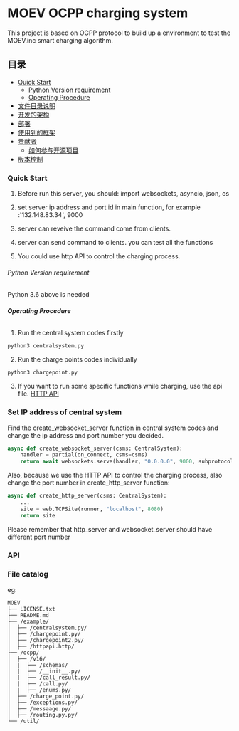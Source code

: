 # MOEV OCPP charging system

This project is based on OCPP protocol to build up a environment to test the MOEV.inc smart charging algorithm. 

## 目录

- [Quick Start](#Quick)
  - [Python Version requirement](#Python)
  - [Operating Procedure](#operating)
- [文件目录说明](#文件目录说明)
- [开发的架构](#开发的架构)
- [部署](#部署)
- [使用到的框架](#使用到的框架)
- [贡献者](#贡献者)
  - [如何参与开源项目](#如何参与开源项目)
- [版本控制](#版本控制)

### Quick Start
1. Before run this server, you should:  import websockets, asyncio, json, os

2. set server ip address and port id in main function, for example :'132.148.83.34', 9000

3. server can reveive the command come from clients.

4. server can send command to clients. you can test all the functions

5. You could use http API to control the charging process.


###### Python Version requirement

Python 3.6 above is needed

###### **Operating Procedure**

1. Run the central system codes firstly
```python
python3 centralsystem.py
```
2. Run the charge points codes individually

```python
python3 chargepoint.py
```
3. If you want to run some specific functions while charging, use the api file.  [HTTP API](#API)

### Set IP address of central system
Find the create_websocket_server function in central system codes and change the ip address and port number you decided.
```python
async def create_websocket_server(csms: CentralSystem):
    handler = partial(on_connect, csms=csms)
    return await websockets.serve(handler, "0.0.0.0", 9000, subprotocols=["ocpp1.6"])
```
Also, because we use the HTTP API to control the charging process, also change the port number in create_http_server function:
```python
async def create_http_server(csms: CentralSystem):
    ...
    site = web.TCPSite(runner, "localhost", 8080)
    return site
```
Please remember that http_server and websocket_server should have different port number

### API 
### File catalog
eg:

```
MOEV 
├── LICENSE.txt
├── README.md
├── /example/
│  ├── /centralsystem.py/
│  ├── /chargepoint.py/
│  ├── /chargepoint2.py/
│  ├── /httpapi.http/
├── /ocpp/
│  ├── /v16/
│  |  ├── /schemas/
│  |  ├── /__init__.py/
│  |  ├── /call_result.py/
│  |  ├── /call.py/
│  |  ├── /enums.py/
│  ├── /charge_point.py/
│  ├── /exceptions.py/
│  ├── /messaage.py/
│  ├── /routing.py.py/
└── /util/

```
